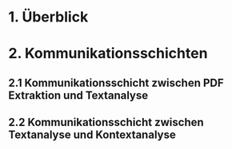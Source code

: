 # 1. Überblick


# 2. Kommunikationsschichten
## 2.1 Kommunikationsschicht zwischen PDF Extraktion und Textanalyse

## 2.2 Kommunikationsschicht zwischen Textanalyse und Kontextanalyse

